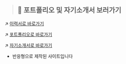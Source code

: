 
> ## 📂 포트폴리오 및 자기소개서 보러가기
<!-- 포폴 사이트 만들면 여기에 같이 넣어주기--> 
↗️ [이력서로 바로가기](https://developer-yu.notion.site/792be1ce95aa4f4a821a3013f0318492)

↗️ [포트폴리오로 바로가기](https://yuyu-resume-developer.vercel.app/)

↗️ [자기소개서로 바로가기](https://developer-yu.notion.site/a1c8dae5a06847eeb299504acd0b7963)
<br/>
- 반응형으로 제작된 사이트입니다
